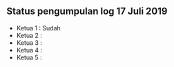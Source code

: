 Status pengumpulan log 17 Juli 2019
---
* Ketua 1 : Sudah
* Ketua 2 : 
* Ketua 3 : 
* Ketua 4 : 
* Ketua 5 : 
